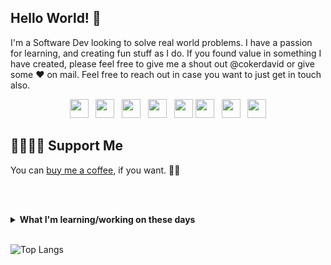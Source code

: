 ## Hello World! 💜

<!-- ![byDavidCoker](https://user-images.githubusercontent.com/87503695/132118699-2596010d-2f72-4baf-82b3-dd3c2fd8c1a3.gif) -->

I'm a Software Dev looking to solve real world problems. I have a passion for learning, and creating fun stuff as I do. If you found value in something I have created, please feel free to give me a shout out @cokerdavid or give some ♥ on mail. Feel free to reach out in case you want to just get in touch also.

<p align='center'>
<a href="https://www.linkedin.com/in/thecokerdavid/"><img height="30" src="https://github.com/thecokerdavid/thecokerdavid/raw/main/svg/linkedin.svg?raw=true"></a>&nbsp;&nbsp;
<a href="https://dev.to/thecokerdavid"><img height="30" src="https://github.com/thecokerdavid/thecokerdavid/raw/main/svg/dev.svg?raw=true"></a>&nbsp;&nbsp;
<a href="https://twitter.com/thecokerdavid"><img height="30" src="https://github.com/thecokerdavid/thecokerdavid/raw/main/svg/twitter.svg?raw=true"></a>&nbsp;&nbsp;
<a href="https://www.instagram.com/thecokerdavid/"><img height="30" src="https://github.com/thecokerdavid/thecokerdavid/raw/main/svg/instagram.svg?raw=true"></a>&nbsp;&nbsp;
<a href="mailto:heiscokerdavid@gmail.com"><img height="30" src="https://github.com/thecokerdavid/thecokerdavid/raw/main/svg/mail.svg?raw=true"></a>
<a href="https://www.medium.com/@cokerdavid"><img height="30" src="https://github.com/thecokerdavid/thecokerdavid/raw/main/svg/medium.svg?raw=true"></a>&nbsp;&nbsp;
<a href="https://thecokerdavid.tumblr.com/"><img height="30" src="https://github.com/thecokerdavid/thecokerdavid/raw/main/svg/tumblr.svg?raw=true"></a>&nbsp;&nbsp;
<a href="https://cokerdavid.com"><img height="30" src="https://github.com/thecokerdavid/thecokerdavid/raw/main/svg/blog.svg?raw=true"></a>
</p>


<!-- - Blog: [blog.cokerdavid.me][4] 
     - LinkedIn: [linkedin.com/in/cokerdavid][2] 

👉🏻👉🏻📧 Sign up for my [newsletter][1].  -->

[1]: https://www.buymeacoffee.com/thecokerdavid

## 🤜🏻🤛🏻 Support Me

You can [buy me a coffee][1], if you want. 🙏🏻

<br></br>

<details>
 <summary><strong>What I'm learning/working on these days</strong></summary>
 <ul>
   <li> Efficient system designing </li>
   <li> Working with Clojure </li>
   <li> Playing around with GCP </li>
   <li> <a href="https://www.100daysofcode.com/">#100DaysOfCode</a> </li>
   <li> React Native development</li>
   <li> Kubernetes</li>
  </ul>
</details>

<br>

<!-- ![David's github stats](https://github-readme-stats.vercel.app/api?username=thecokerdavid&hide=contribs,prs&show_icons=true&hide_border=true&title_color=000) -->
![Top Langs](https://github-readme-stats.vercel.app/api/top-langs/?username=thecokerdavid&layout=compact&hide_border=true)

